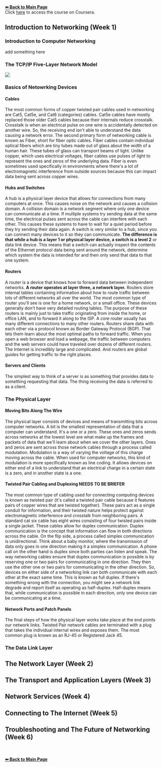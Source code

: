 **[⬅ Back to Main Page](https://github.com/mais-hatem/Google-IT-Support-Professional-Certificate-Courses-Notes/blob/master/README.md)**
<br>
Click [here](https://www.coursera.org/learn/computer-networking?specialization=google-it-support) to access the course on Coursera.

## Introduction to Networking (Week 1)

### Introduction to Computer Networking
add something here
### The TCP/IP Five-Layer Network Model
![](https://github.com/mais-hatem/Google-IT-Support-Professional-Certificate-Course-Notes/blob/master/images/TCP%20IP%20Five-Layer%20Network%20Model.PNG)
### Basics of Netowrking Devices
#### Cables
The most common forms of copper twisted pair cables used in networking are Cat5, Cat5e, and Cat6 (categories) cables.
Cat5e cables have mostly replaced those older Cat5 cables because their internals reduce crosstalk. Crosstalk is when an electrical pulse on one wire is accidentally detected on another wire. So, the receiving end isn't able to understand the data causing a network error.
The second primary form of networking cable is known as Fiber, short for fiber optic cables. Fiber cables contain individual optical fibers which are tiny tubes made out of glass about the width of a human hair. These tubes of glass can transport beams of light. Unlike copper, which uses electrical voltages, fiber cables use pulses of light to represent the ones and zeros of the underlying data. Fiber is even sometimes used specifically in environments where there's a lot of electromagnetic interference from outside sources because this can impact data being sent across copper wires.
#### Hubs and Switches
A hub is a physical layer device that allows for connections from many computers at once. This causes noise on the network and causes a collision domain. A collision domain is a network segment where only one device can communicate at a time. If multiple systems try sending data at the same time, the electrical pulses sent across the cable can interfere with each other. This causes these systems to have to wait for a quiet period before they try sending their data again.
A switch is very similar to a hub, since you can connect many devices to it so they can communicate. __The difference is that while a hub is a layer 1 or physical layer device, a switch is a level 2__ or data link device. This means that a switch can actually inspect the contents of the Ethernet protocol data being sent around the network, determine which system the data is intended for and then only send that data to that one system.
#### Routers
A router is a device that knows how to forward data between independent networks. __A router operates at layer three, a network layer.__
Routers store internal tables containing information about how to route traffic between lots of different networks all over the world.
The most common type of router you'll see is one for a home network, or a small office. These devices generally don't have very detailed routing tables. The purpose of these routers is mainly just to take traffic originating from inside the home, or office LAN, and to forward it along to the ISP. 
A core router usually has many different connections to many other routers. Routers share data with each other via a protocol known as Border Gateway Protocol (BGP). That lets them learn about the most optimal paths to forward traffic. When you open a web browser and load a webpage, the traffic between computers and the web servers could have traveled over dozens of different routers. The Internet is incredibly large and complicated. And routers are global guides for getting traffic to the right places.
#### Servers and Clients
The simplest way to think of a server is as something that provides data to something requesting that data. The thing receiving the data is referred to as a client.

### The Physical Layer
#### Moving Bits Along The Wire
The physical layer consists of devices and means of transmitting bits across computer networks. A bit is the smallest representation of data that a computer can understand. It's a one or a zero.
These ones and zeros sends across networks at the lowest level are what make up the frames and packets of data that we'll learn about when we cover the other layers. Ones and zeros are sent across those network cables through a process called modulation. Modulation is a way of varying the voltage of this charge moving across the cable. When used for computer networks, this kind of modulation is more specifically known as line coding. It allows devices on either end of a link to understand that an electrical charge in a certain state is a zero, and in another state is a one.
#### Twisted Pair Cabling and Duplexing NEEDS TO BE BRIEFER
The most common type of cabling used for connecting computing devices is known as twisted pair (it's called a twisted pair cable because it features pairs of copper wires that are twisted together). These pairs act as a single conduit for information, and their twisted nature helps protect against electromagnetic interference and crosstalk from neighboring pairs. A standard cat six cable has eight wires consisting of four twisted pairs inside a single jacket. These cables allow for duplex communication. Duplex communication is the concept that information can flow in both directions across the cable. On the flip side, a process called simplex communication is unidirectional. Think about a baby monitor, where the transmission of data only goes in one direction making it a simplex communication. A phone call on the other hand is duplex since both parties can listen and speak. The way networking cables ensure that duplex communication is possible is by reserving one or two pairs for communicating in one direction. They then use the other one or two pairs for communicating in the other direction. So, devices on either side of a networking link can both communicate with each other at the exact same time. This is known as full duplex. If there's something wrong with the connection, you might see a network link degrade and report itself as operating as half-duplex. Half-duplex means that, while communication is possible in each direction, only one device can be communicating at a time. 
#### Network Ports and Patch Panels
The final steps of how the physical layer works take place at the end points our network links. Twisted Pair network cables are terminated with a plug that takes the individual internal wires and exposes them. The most common plug is known as an RJ-45 or Registered Jack 45.

### The Data Link Layer


## The Network Layer (Week 2)
## The Transport and Application Layers (Week 3)
## Network Services (Week 4)
## Connecting to The Internet (Week 5)
## Troubleshooting and The Future of Networking (Week 6)


<br><br>**[⬅ Back to Main Page](https://github.com/mais-hatem/Google-IT-Support-Professional-Certificate-Courses-Notes/blob/master/README.md)**
